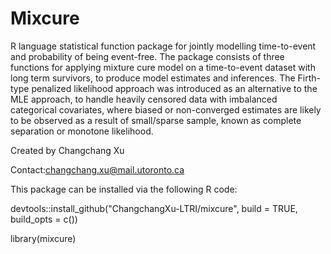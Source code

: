 # Mixcure

R language statistical function package for jointly modelling time-to-event and probability of being event-free. The package consists of three functions for applying mixture cure model on a time-to-event dataset with long term survivors, to produce model estimates and inferences. The Firth-type penalized likelihood approach was introduced as an alternative to the MLE approach, to handle heavily censored data with imbalanced categorical covariates, where biased or non-converged estimates are likely to be observed as a result of small/sparse sample, known as complete separation or monotone likelihood.

Created by Changchang Xu

Contact:changchang.xu@mail.utoronto.ca

This package can be installed via the following R code:

devtools::install_github("ChangchangXu-LTRI/mixcure", build = TRUE, build_opts = c())

library(mixcure)
